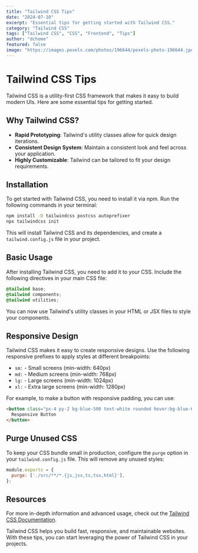 ```yaml
---
title: "Tailwind CSS Tips"
date: "2024-07-10"
excerpt: "Essential tips for getting started with Tailwind CSS."
category: "Tailwind CSS"
tags: ["Tailwind CSS", "CSS", "Frontend", "Tips"]
author: "dchome"
featured: false
image: "https://images.pexels.com/photos/196644/pexels-photo-196644.jpeg?auto=compress&cs=tinysrgb&w=1260&h=750&dpr=2"
---
```


# Tailwind CSS Tips

Tailwind CSS is a utility-first CSS framework that makes it easy to build modern UIs. Here are some essential tips for getting started.

## Why Tailwind CSS?

- **Rapid Prototyping**: Tailwind's utility classes allow for quick design iterations.
- **Consistent Design System**: Maintain a consistent look and feel across your application.
- **Highly Customizable**: Tailwind can be tailored to fit your design requirements.

## Installation

To get started with Tailwind CSS, you need to install it via npm. Run the following commands in your terminal:

```bash
npm install -D tailwindcss postcss autoprefixer
npx tailwindcss init
```

This will install Tailwind CSS and its dependencies, and create a `tailwind.config.js` file in your project.

## Basic Usage

After installing Tailwind CSS, you need to add it to your CSS. Include the following directives in your main CSS file:

```css
@tailwind base;
@tailwind components;
@tailwind utilities;
```

You can now use Tailwind's utility classes in your HTML or JSX files to style your components.

## Responsive Design

Tailwind CSS makes it easy to create responsive designs. Use the following responsive prefixes to apply styles at different breakpoints:

- `sm:` - Small screens (min-width: 640px)
- `md:` - Medium screens (min-width: 768px)
- `lg:` - Large screens (min-width: 1024px)
- `xl:` - Extra large screens (min-width: 1280px)

For example, to make a button with responsive padding, you can use:

```html
<button class="px-4 py-2 bg-blue-500 text-white rounded hover:bg-blue-600 md:px-6">
  Responsive Button
</button>
```

## Purge Unused CSS

To keep your CSS bundle small in production, configure the `purge` option in your `tailwind.config.js` file. This will remove any unused styles:

```js
module.exports = {
  purge: ['./src/**/*.{js,jsx,ts,tsx,html}'],
};
```

## Resources

For more in-depth information and advanced usage, check out the [Tailwind CSS Documentation](https://tailwindcss.com/docs).

Tailwind CSS helps you build fast, responsive, and maintainable websites. With these tips, you can start leveraging the power of Tailwind CSS in your projects.
